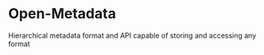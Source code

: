 Open-Metadata
=============

Hierarchical metadata format and API capable of storing and accessing any format

